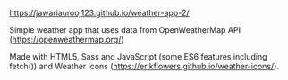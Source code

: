 https://jawariaurooj123.github.io/weather-app-2/



Simple weather app that uses data from OpenWeatherMap API (https://openweathermap.org/)

Made with HTML5, Sass and JavaScript (some ES6 features including fetch()) and Weather icons (https://erikflowers.github.io/weather-icons/).
